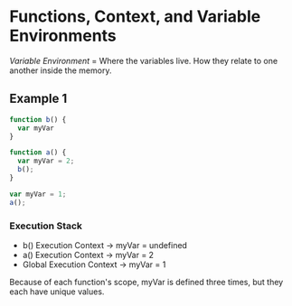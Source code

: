 # Functions, Context, and Variable Environments

*Variable Environment* = Where the variables live.
How they relate to one another inside the memory.

## Example 1
```javascript
function b() {
  var myVar
}

function a() {
  var myVar = 2;
  b();
}

var myVar = 1;
a();
```

### Execution Stack
* b() Execution Context    -> myVar = undefined
* a() Execution Context    -> myVar = 2
* Global Execution Context -> myVar = 1

Because of each function's scope, myVar is defined three times, but they each have unique values.
